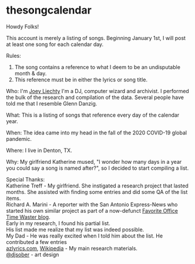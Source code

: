 # thesongcalendar

Howdy Folks!

This account is merely a listing of songs.
Beginning January 1st, I will post at least one song for each calendar day.

Rules:
1. The song contains a reference to what I deem to be an undisputable month & day.
2. This reference must be in either the lyrics or song title.

Who: I'm [Joey Liechty](https://twitter.com/yeahdef)
I'm a DJ, computer wizard and archivist.
I performed the bulk of the research and compilation of the data.
Several people have told me that I resemble Glenn Danzig.

What: This is a listing of songs that reference every day of the calendar year.

When: The idea came into my head in the fall of the 2020 COVID-19 global pandemic.

Where: I live in Denton, TX.

Why: My girlfriend Katherine mused, "I wonder how many days in a year you could say a song is named after?", so I decided to start compiling a list.

Special Thanks:<br>
Katherine Treff - My girlfriend. She instigated a research project that lasted months. She assisted with finding some entries and did some QA of the list items.<br>
Richard A. Marini - A reporter with the San Antonio Express-News who started his own similar project as part of a now-defunct [Favorite Office Time Waster blog](https://blog.mysanantonio.com/timewasters/).<br>
Early in my research, I found his partial list.<br>
His list made me realize that my list was indeed possible.<br>
My Dad - He was really excited when I told him about the list. He contributed a few entries<br>
[azlyrics.com](https://www.azlyrics.com/), [Wikipedia](https://en.wikipedia.org/) - My main research materials.<br>
[@djsober](https://twitter.com/sober1) - art design

